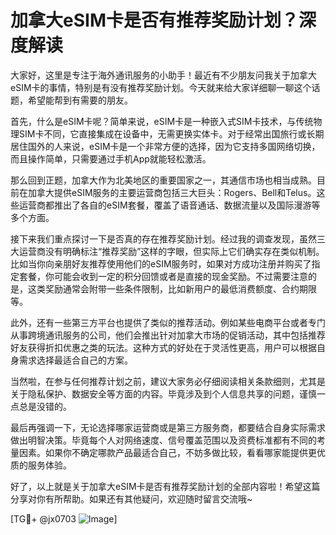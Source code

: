 # 加拿大eSIM卡是否有推荐奖励计划？深度解读

大家好，这里是专注于海外通讯服务的小助手！最近有不少朋友问我关于加拿大eSIM卡的事情，特别是有没有推荐奖励计划。今天就来给大家详细聊一聊这个话题，希望能帮到有需要的朋友。

首先，什么是eSIM卡呢？简单来说，eSIM卡是一种嵌入式SIM卡技术，与传统物理SIM卡不同，它直接集成在设备中，无需更换实体卡。对于经常出国旅行或长期居住国外的人来说，eSIM卡是一个非常方便的选择，因为它支持多国网络切换，而且操作简单，只需要通过手机App就能轻松激活。

那么回到正题，加拿大作为北美地区的重要国家之一，其通信市场也相当成熟。目前在加拿大提供eSIM服务的主要运营商包括三大巨头：Rogers、Bell和Telus。这些运营商都推出了各自的eSIM套餐，覆盖了语音通话、数据流量以及国际漫游等多个方面。

接下来我们重点探讨一下是否真的存在推荐奖励计划。经过我的调查发现，虽然三大运营商没有明确标注“推荐奖励”这样的字眼，但实际上它们确实存在类似机制。比如当你向亲朋好友推荐使用他们的eSIM服务时，如果对方成功注册并购买了指定套餐，你可能会收到一定的积分回馈或者是直接的现金奖励。不过需要注意的是，这类奖励通常会附带一些条件限制，比如新用户的最低消费额度、合约期限等。

此外，还有一些第三方平台也提供了类似的推荐活动。例如某些电商平台或者专门从事跨境通讯服务的公司，他们会推出针对加拿大市场的促销活动，其中包括推荐好友获得折扣优惠之类的玩法。这种方式的好处在于灵活性更高，用户可以根据自身需求选择最适合自己的方案。

当然啦，在参与任何推荐计划之前，建议大家务必仔细阅读相关条款细则，尤其是关于隐私保护、数据安全等方面的内容。毕竟涉及到个人信息共享的问题，谨慎一点总是没错的。

最后再强调一下，无论选择哪家运营商或是第三方服务商，都要结合自身实际需求做出明智决策。毕竟每个人对网络速度、信号覆盖范围以及资费标准都有不同的考量因素。如果你不确定哪款产品最适合自己，不妨多做比较，看看哪家能提供更优质的服务体验。

好了，以上就是关于加拿大eSIM卡是否有推荐奖励计划的全部内容啦！希望这篇分享对你有所帮助。如果还有其他疑问，欢迎随时留言交流哦~

[TG💪+ @jx0703 ![Image](https://github.com/user-attachments/assets/dbca1d08-cadb-493c-b0ec-ad6f7a83f270)]